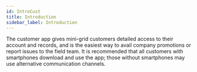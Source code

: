 ```yaml
---
id: IntroCust
title: Introduction
sidebar_label: Introduction
---
```


The customer app gives mini-grid customers detailed access to their account and records, and is the easiest way to avail company promotions or report issues to the field team. It is recommended that all customers with smartphones download and use the app; those without smartphones may use alternative communication channels.
